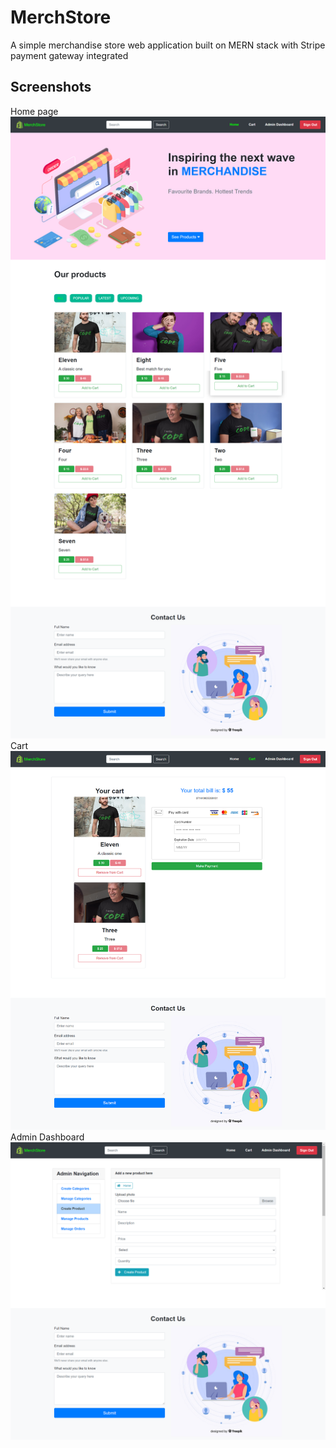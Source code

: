 # MerchStore

A simple merchandise store web application built on MERN stack with Stripe payment gateway integrated

## Screenshots
Home page
![](https://github.com/VaibhavSaini19/MerchStore/blob/master/screenshots/home.png)
Cart
![](https://github.com/VaibhavSaini19/MerchStore/blob/master/screenshots/cart.png)
Admin Dashboard
![](https://github.com/VaibhavSaini19/MerchStore/blob/master/screenshots/adminDashboard.png)
